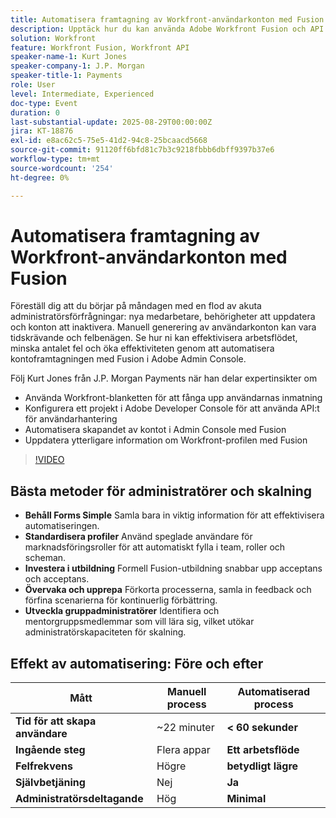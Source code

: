 ```yaml
---
title: Automatisera framtagning av Workfront-användarkonton med Fusion
description: Upptäck hur du kan använda Adobe Workfront Fusion och API:er för att automatisera framtagning av användarkonton, minska konfigurationstiden från 22 minuter till under 60 sekunder och öka effektiviteten.
solution: Workfront
feature: Workfront Fusion, Workfront API
speaker-name-1: Kurt Jones
speaker-company-1: J.P. Morgan
speaker-title-1: Payments
role: User
level: Intermediate, Experienced
doc-type: Event
duration: 0
last-substantial-update: 2025-08-29T00:00:00Z
jira: KT-18876
exl-id: e8ac62c5-75e5-41d2-94c8-25bcaacd5668
source-git-commit: 91120ff6bfd81c7b3c9218fbbb6dbff9397b37e6
workflow-type: tm+mt
source-wordcount: '254'
ht-degree: 0%

---
```


# Automatisera framtagning av Workfront-användarkonton med Fusion

Föreställ dig att du börjar på måndagen med en flod av akuta administratörsförfrågningar: nya medarbetare, behörigheter att uppdatera och konton att inaktivera. Manuell generering av användarkonton kan vara tidskrävande och felbenägen. Se hur ni kan effektivisera arbetsflödet, minska antalet fel och öka effektiviteten genom att automatisera kontoframtagningen med Fusion i Adobe Admin Console.

Följ Kurt Jones från J.P. Morgan Payments när han delar expertinsikter om

* Använda Workfront-blanketten för att fånga upp användarnas inmatning
* Konfigurera ett projekt i Adobe Developer Console för att använda API:t för användarhantering
* Automatisera skapandet av kontot i Admin Console med Fusion
* Uppdatera ytterligare information om Workfront-profilen med Fusion

>[!VIDEO](https://video.tv.adobe.com/v/3471496/?learn=on&enablevpops)

## Bästa metoder för administratörer och skalning

* **Behåll Forms Simple** Samla bara in viktig information för att effektivisera automatiseringen.
* **Standardisera profiler** Använd speglade användare för marknadsföringsroller för att automatiskt fylla i team, roller och scheman.
* **Investera i utbildning** Formell Fusion-utbildning snabbar upp acceptans och acceptans.
* **Övervaka och upprepa** Förkorta processerna, samla in feedback och förfina scenarierna för kontinuerlig förbättring.
* **Utveckla gruppadministratörer** Identifiera och mentorgruppsmedlemmar som vill lära sig, vilket utökar administratörskapaciteten för skalning.

## Effekt av automatisering: Före och efter

| **Mått** | **Manuell process** | **Automatiserad process** |
|-------------------------------|--------------------|-------------------------|
| **Tid för att skapa användare** | ~22 minuter | **&lt; 60 sekunder** |
| **Ingående steg** | Flera appar | **Ett arbetsflöde** |
| **Felfrekvens** | Högre | **betydligt lägre** |
| **Självbetjäning** | Nej | **Ja** |
| **Administratörsdeltagande** | Hög | **Minimal** |
